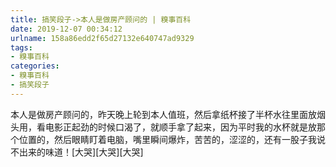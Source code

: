```yaml
---
title: 搞笑段子->本人是做房产顾问的 | 糗事百科
date: 2019-12-07 00:34:12
urlname: 158a86edd2f65d27132e640747ad9329
tags: 
- 糗事百科
categories:
- 糗事百科
- 搞笑段子
---
```

本人是做房产顾问的，昨天晚上轮到本人值班，然后拿纸杯接了半杯水往里面放烟头用，看电影正起劲的时候口渴了，就顺手拿了起来，因为平时我的水杯就是放那个位置的，然后眼睛盯着电脑，嘴里瞬间爆炸，苦苦的，涩涩的，还有一股子我说不出来的味道！[大哭][大哭][大哭]


